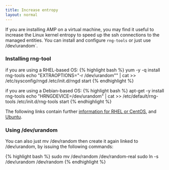 ```yaml
---
title: Increase entropy
layout: normal
---
```

If you are installing AMP on a virtual machine, you may find it useful to increase the Linux kernel entropy to speed up the ssh connections to the managed entities. You can install and configure `rng-tools` or just use /dev/urandom`.

### Installing rng-tool
if you are using a RHEL-based OS:
{% highlight bash %}
yum -y -q install rng-tools
echo "EXTRAOPTIONS=\"-r /dev/urandom\"" | cat >> /etc/sysconfig/rngd
/etc/init.d/rngd start
{% endhighlight %}

if you are using a Debian-based OS:
{% highlight bash %}
apt-get -y install rng-tools
echo "HRNGDEVICE=/dev/urandom" | cat >> /etc/default/rng-tools
/etc/init.d/rng-tools start
{% endhighlight %}

The following links contain further [information for RHEL or CentOS](http://my.itwnik.com/how-to-increase-linux-kernel-entropy/), and [Ubuntu](http://www.howtoforge.com/helping-the-random-number-generator-to-gain-enough-entropy-with-rng-tools-debian-lenny).

### Using /dev/urandom
You can also just mv /dev/random then create it again linked to /dev/urandom, by issuing the following commands:

{% highlight bash %}
sudo mv /dev/random /dev/random-real
sudo ln -s /dev/urandom /dev/random
{% endhighlight %}

